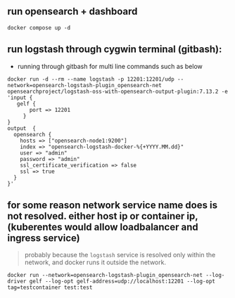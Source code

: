 ## run opensearch + dashboard
```
docker compose up -d
```

## run logstash through cygwin terminal (gitbash):
 * running through gitbash for multi line commands such as below
 ```
docker run -d --rm --name logstash -p 12201:12201/udp --network=opensearch-logstash-plugin_opensearch-net opensearchproject/logstash-oss-with-opensearch-output-plugin:7.13.2 -e 'input {
    gelf {
        port => 12201
      }
}
output	{
   opensearch {
     hosts => ["opensearch-node1:9200"]
     index => "opensearch-logstash-docker-%{+YYYY.MM.dd}"
     user => "admin"
     password => "admin"
     ssl_certificate_verification => false
     ssl => true
   }
 }'
 ```


## for some reason network service name does is not resolved. either host ip or container ip, (kuberentes would allow loadbalancer and ingress service)
> probably because the `logstash` service is resolved only within the network, and docker runs it outside the network.
```
docker run --network=opensearch-logstash-plugin_opensearch-net --log-driver gelf --log-opt gelf-address=udp://localhost:12201 --log-opt tag=testcontainer test:test
```